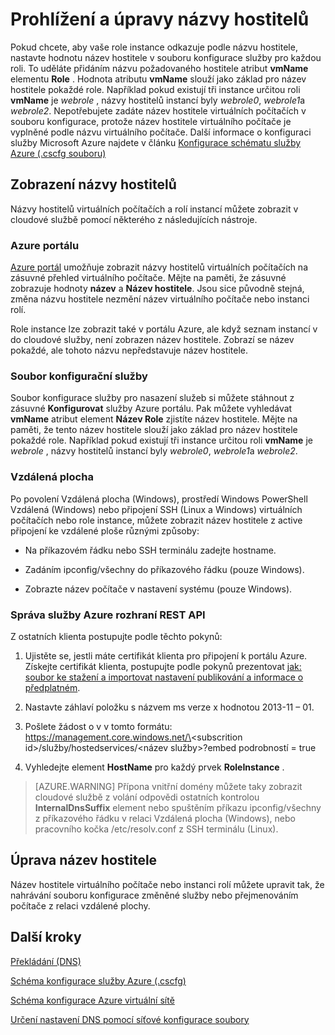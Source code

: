 <properties 
   pageTitle="Prohlížení a úpravy názvy hostitelů | Microsoft Azure"
   description="Jak zobrazit a změnit názvy hostitelů pro Azure virtuálních počítačích, webu a pracovní role pro překlad"
   services="virtual-network"
   documentationCenter="na"
   authors="jimdial"
   manager="carmonm"
   editor="tysonn" />
<tags 
   ms.service="virtual-network"
   ms.devlang="na"
   ms.topic="article"
   ms.tgt_pltfrm="na"
   ms.workload="infrastructure-services"
   ms.date="04/27/2016"
   ms.author="jdial" />

# <a name="viewing-and-modifying-hostnames"></a>Prohlížení a úpravy názvy hostitelů

Pokud chcete, aby vaše role instance odkazuje podle názvu hostitele, nastavte hodnotu název hostitele v souboru konfigurace služby pro každou roli. To uděláte přidáním názvu požadovaného hostitele atribut **vmName** elementu **Role** . Hodnota atributu **vmName** slouží jako základ pro název hostitele pokaždé role. Například pokud existují tři instance určitou roli **vmName** je *webrole* , názvy hostitelů instancí byly *webrole0*, *webrole1*a *webrole2*. Nepotřebujete zadáte název hostitele virtuálních počítačích v souboru konfigurace, protože název hostitele virtuálního počítače je vyplněné podle názvu virtuálního počítače. Další informace o konfiguraci služby Microsoft Azure najdete v článku [Konfigurace schématu služby Azure (.cscfg souboru)](https://msdn.microsoft.com/library/azure/ee758710.aspx)

## <a name="viewing-hostnames"></a>Zobrazení názvy hostitelů

Názvy hostitelů virtuálních počítačích a rolí instancí můžete zobrazit v cloudové službě pomocí některého z následujících nástroje.

### <a name="azure-portal"></a>Azure portálu

[Azure portál](http://portal.azure.com) umožňuje zobrazit názvy hostitelů virtuálních počítačích na zásuvné přehled virtuálního počítače. Mějte na paměti, že zásuvné zobrazuje hodnoty **název** a **Název hostitele**. Jsou sice původně stejná, změna názvu hostitele nezmění název virtuálního počítače nebo instanci rolí.

Role instance lze zobrazit také v portálu Azure, ale když seznam instancí v do cloudové služby, není zobrazen název hostitele. Zobrazí se název pokaždé, ale tohoto názvu nepředstavuje název hostitele.

### <a name="service-configuration-file"></a>Soubor konfigurační služby

Soubor konfigurace služby pro nasazení služeb si můžete stáhnout z zásuvné **Konfigurovat** služby Azure portálu. Pak můžete vyhledávat **vmName** atribut element **Název Role** zjistíte název hostitele. Mějte na paměti, že tento název hostitele slouží jako základ pro název hostitele pokaždé role. Například pokud existují tři instance určitou roli **vmName** je *webrole* , názvy hostitelů instancí byly *webrole0*, *webrole1*a *webrole2*.

### <a name="remote-desktop"></a>Vzdálená plocha

Po povolení Vzdálená plocha (Windows), prostředí Windows PowerShell Vzdálená (Windows) nebo připojení SSH (Linux a Windows) virtuálních počítačích nebo role instance, můžete zobrazit název hostitele z active připojení ke vzdálené ploše různými způsoby:

- Na příkazovém řádku nebo SSH terminálu zadejte hostname.

- Zadáním ipconfig/všechny do příkazového řádku (pouze Windows).

- Zobrazte název počítače v nastavení systému (pouze Windows).

### <a name="azure-service-management-rest-api"></a>Správa služby Azure rozhraní REST API

Z ostatních klienta postupujte podle těchto pokynů:

1. Ujistěte se, jestli máte certifikát klienta pro připojení k portálu Azure. Získejte certifikát klienta, postupujte podle pokynů prezentovat [jak: soubor ke stažení a importovat nastavení publikování a informace o předplatném](https://msdn.microsoft.com/library/dn385850.aspx). 

1. Nastavte záhlaví položku s názvem ms verze x hodnotou 2013-11 – 01.

1. Pošlete žádost o v v tomto formátu: https://management.core.windows.net/\<subscrition id\>/služby/hostedservices/\<název služby\>?embed podrobností = true

1. Vyhledejte element **HostName** pro každý prvek **RoleInstance** .

>[AZURE.WARNING] Přípona vnitřní domény můžete taky zobrazit cloudové službě z volání odpovědi ostatních kontrolou **InternalDnsSuffix** element nebo spuštěním příkazu ipconfig/všechny z příkazového řádku v relaci Vzdálená plocha (Windows), nebo pracovního kočka /etc/resolv.conf z SSH terminálu (Linux).

## <a name="modifying-a-hostname"></a>Úprava název hostitele

Název hostitele virtuálního počítače nebo instanci rolí můžete upravit tak, že nahrávání souboru konfigurace změněné služby nebo přejmenováním počítače z relaci vzdálené plochy.

## <a name="next-steps"></a>Další kroky

[Překládání (DNS)](virtual-networks-name-resolution-for-vms-and-role-instances.md)

[Schéma konfigurace služby Azure (.cscfg)](https://msdn.microsoft.com/library/windowsazure/ee758710.aspx)

[Schéma konfigurace Azure virtuální sítě](http://go.microsoft.com/fwlink/?LinkId=248093)

[Určení nastavení DNS pomocí síťové konfigurace soubory](virtual-networks-specifying-a-dns-settings-in-a-virtual-network-configuration-file.md)
